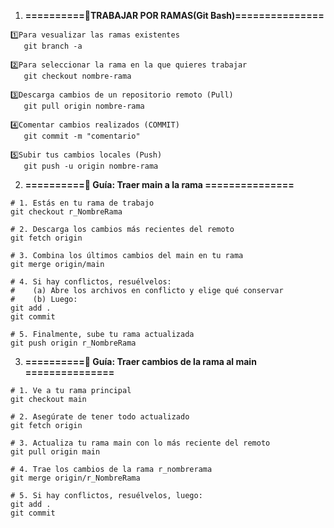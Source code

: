 1. **==========🌳TRABAJAR POR RAMAS(Git Bash)===============**
```
1️⃣Para vesualizar las ramas existentes 
   git branch -a  

2️⃣Para seleccionar la rama en la que quieres trabajar 
   git checkout nombre-rama

3️⃣Descarga cambios de un repositorio remoto (Pull)
   git pull origin nombre-rama

4️⃣Comentar cambios realizados (COMMIT)
   git commit -m "comentario"

5️⃣Subir tus cambios locales (Push)
   git push -u origin nombre-rama
```

2. **==========📘 Guía: Traer main a la rama ===============**
```
# 1. Estás en tu rama de trabajo
git checkout r_NombreRama

# 2. Descarga los cambios más recientes del remoto
git fetch origin

# 3. Combina los últimos cambios del main en tu rama
git merge origin/main

# 4. Si hay conflictos, resuélvelos:
#    (a) Abre los archivos en conflicto y elige qué conservar
#    (b) Luego:
git add .
git commit

# 5. Finalmente, sube tu rama actualizada
git push origin r_NombreRama
```

3. **==========📘 Guía: Traer cambios de la rama al main ===============**
```
# 1. Ve a tu rama principal
git checkout main

# 2. Asegúrate de tener todo actualizado
git fetch origin

# 3. Actualiza tu rama main con lo más reciente del remoto
git pull origin main

# 4. Trae los cambios de la rama r_nombrerama
git merge origin/r_NombreRama

# 5. Si hay conflictos, resuélvelos, luego:
git add .
git commit
```
